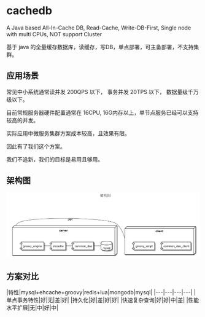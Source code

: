 # cachedb
A Java based All-In-Cache DB, Read-Cache, Write-DB-First, Single node with multi CPUs, NOT support Cluster

基于 java 的全量缓存数据库，读缓存，写DB，单点部署，可主备部署，不支持集群。

## 应用场景

常见中小系统通常读并发 200QPS 以下， 事务并发 20TPS 以下， 数据量级千万级以下。

目前常规服务器硬件配置通常在 16CPU, 16G内存以上，单节点服务已经可以支持较高的并发。

实际应用中微服务集群方案成本较高，且效果有限。

因此有了我们这个方案。

我们不追新，我们的目标是易用且够用。

## 架构图

![image](/out/doc/puml/architect/架构图.png)

## 方案对比

|特性|mysql+ehcache+groovy|redis+lua|mongodb|mysql|
|---|---|---|---|
|单点事务特性|好|无|差|好|
|持久化|好|差|好|好|
|快速复杂查询|好|好|中|差|
|性能水平扩展|无|中|好|中|
